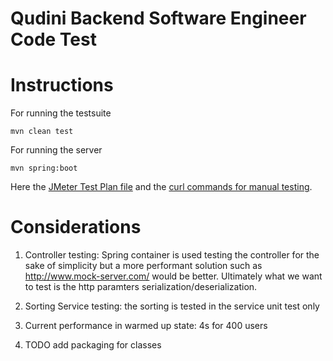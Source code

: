 # Qudini Backend Software Engineer Code Test

# Instructions

For running the testsuite 

```
mvn clean test
```

For running the server

```
mvn spring:boot
```

Here the [JMeter Test Plan file](https://github.com/francesco-losciale/java-spring-mvc-codetest/blob/master/Jmeter.Test.Plan.jmx) and the [curl commands for manual testing](https://github.com/francesco-losciale/java-spring-mvc-codetest/blob/master/manual_test_commands.txt). 

# Considerations

1. Controller testing: Spring container is used testing the controller for the sake of simplicity but a more performant solution such as http://www.mock-server.com/ would be better. Ultimately what we want to test is the http paramters serialization/deserialization. 

2. Sorting Service testing: the sorting is tested in the service unit test only

3. Current performance in warmed up state: 4s for 400 users

4. TODO add packaging for classes
